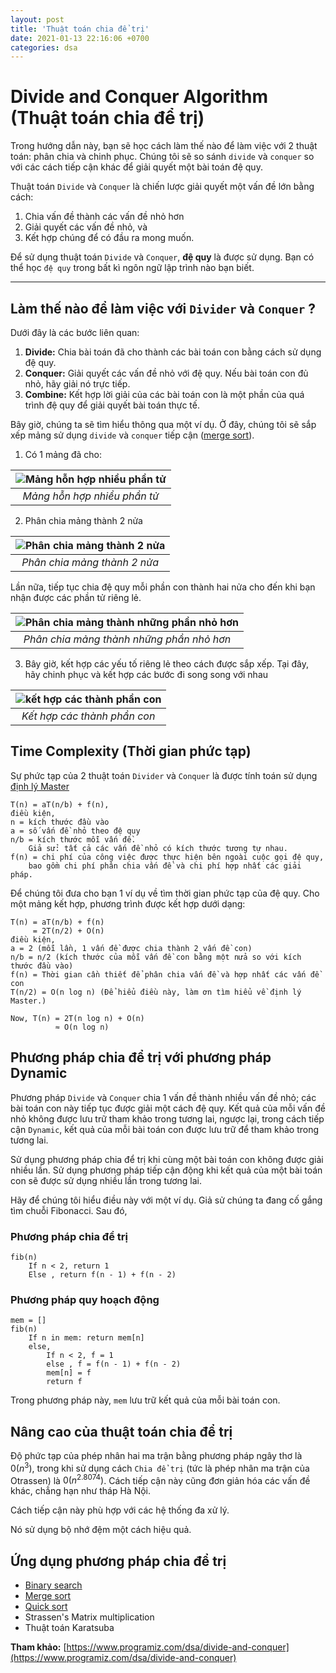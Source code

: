 ```yaml
---
layout: post
title: 'Thuật toán chia để trị'
date: 2021-01-13 22:16:06 +0700
categories: dsa
---
```


# Divide and Conquer Algorithm (Thuật toán chia để trị)
Trong hướng dẫn này, bạn sẽ học cách làm thế nào để làm việc với 2 thuật toán: phân chia và chinh phục. Chúng tôi sẽ so sánh `divide` và `conquer` so với các cách tiếp cận khác để giải quyết một bài toán đệ quy.

Thuật toán `Divide` và `Conquer` là chiến lược giải quyết một vấn đề lớn bằng cách:
1. Chia vấn đề thành các vấn đề nhỏ hơn
2. Giải quyết các vấn đề nhỏ, và
3. Kết hợp chúng để có đầu ra mong muốn.

Để sử dụng thuật toán `Divide` và `Conquer`, **đệ quy** là được sử dụng. Bạn có thể học `đệ quy` trong bất kì ngôn ngữ lập trình nào bạn biết.

---

## Làm thế nào để làm việc với `Divider` và `Conquer` ?
Dưới đây là các bước liên quan:
1. **Divide:** Chia bài toán đã cho thành các bài toán con bằng cách sử dụng đệ quy.
2. **Conquer:** Giải quyết các vấn đề nhỏ với đệ quy. Nếu bài toán con đủ nhỏ, hãy giải nó trực tiếp.
3. **Combine:** Kết hợp lời giải của các bài toán con là một phần của quá trình đệ quy để giải quyết bài toán thực tế.

Bây giờ, chúng ta sẽ tìm hiểu thông qua một ví dụ.
Ở đây, chúng tôi sẽ sắp xếp mảng sử dụng `divide` và `conquer` tiếp cận ([merge sort](https://www.programiz.com/dsa/merge-sort)).

1. Có 1 mảng đã cho:

| ![Mảng hỗn hợp nhiều phần tử](https://cdn.programiz.com/sites/tutorial2program/files/divide-and-conquer-0.png?raw=true) | 
|:--:| 
| *Mảng hỗn hợp nhiều phần tử* |

2. Phân chia mảng thành 2 nửa

| ![Phân chia mảng thành 2 nửa](https://cdn.programiz.com/sites/tutorial2program/files/divide-and-conquer-1.png?raw=true) | 
|:--:| 
| *Phân chia mảng thành 2 nửa* |

Lần nữa, tiếp tục chia đệ quy mỗi phần con thành hai nửa cho đến khi bạn nhận được các phần tử riêng lẻ.

| ![Phân chia mảng thành những phần nhỏ hơn](https://cdn.programiz.com/sites/tutorial2program/files/divide-and-conquer-2.png?raw=true) | 
|:--:| 
| *Phân chia mảng thành những phần nhỏ hơn* |

3. Bây giờ, kết hợp các yếu tố riêng lẻ theo cách được sắp xếp. Tại đây, hãy chinh phục và kết hợp các bước đi song song với nhau

| ![kết hợp các thành phần con](https://cdn.programiz.com/sites/tutorial2program/files/divide-and-conquer-3.png?raw=true) | 
|:--:| 
| *Kết hợp các thành phần con* |

## Time Complexity (Thời gian phức tạp)
Sự phức tạp của 2 thuật toán `Divider` và `Conquer` là được tính toán sử dụng [định lý Master](https://www.programiz.com/dsa/master-theorem)

```
T(n) = aT(n/b) + f(n),
điều kiện,
n = kích thước đầu vào
a = số vấn đề nhỏ theo đệ quy
n/b = kích thước mỗi vấn đề.
    Giả sử: tất cả các vấn đề nhỏ có kích thước tương tự nhau.
f(n) = chi phí của công việc được thực hiện bên ngoài cuộc gọi đệ quy,
    bao gồm chi phí phân chia vấn đề và chi phí hợp nhất các giải pháp.
```

Để chúng tôi đưa cho bạn 1 ví dụ về tìm thời gian phức tạp của đệ quy.
Cho một mảng kết hợp, phương trình được kết hợp dưới dạng:

```
T(n) = aT(n/b) + f(n)
     = 2T(n/2) + O(n)
điều kiện, 
a = 2 (mỗi lần, 1 vấn đề được chia thành 2 vấn đề con)
n/b = n/2 (kích thước của mỗi vấn đề con bằng một nửa so với kích thước đầu vào)
f(n) = Thời gian cần thiết để phân chia vấn đề và hợp nhất các vấn đề con
T(n/2) = O(n log n) (Để hiểu điều này, làm ơn tìm hiểu về định lý Master.)

Now, T(n) = 2T(n log n) + O(n)
          ≈ O(n log n)
```

## Phương pháp chia để trị với phương pháp Dynamic
Phương pháp `Divide` và `Conquer` chia 1 vấn đề thành nhiều vấn đề nhỏ; các bài toán con này tiếp tục được giải một cách đệ quy. Kết quả của mỗi vấn đề nhỏ không được lưu trữ tham khảo trong tương lai, ngược lại, trong cách tiếp cận `Dynamic`, kết quả của mỗi bài toán con được lưu trữ để tham khảo trong tương lai.

Sử dụng phương pháp chia để trị khi cùng một bài toán con không được giải nhiều lần. Sử dụng phương pháp tiếp cận động khi kết quả của một bài toán con sẽ được sử dụng nhiều lần trong tương lai.

Hãy để chúng tôi hiểu điều này với một ví dụ. Giả sử chúng ta đang cố gắng tìm chuỗi Fibonacci. Sau đó,

### Phương pháp chia để trị
```
fib(n)
    If n < 2, return 1
    Else , return f(n - 1) + f(n - 2)
```

### Phương pháp quy hoạch động
```
mem = []
fib(n)
    If n in mem: return mem[n] 
    else,     
        If n < 2, f = 1
        else , f = f(n - 1) + f(n - 2)
        mem[n] = f
        return f
```
Trong phương pháp này, `mem` lưu trữ kết quả của mỗi bài toán con.

## Nâng cao của thuật toán chia để trị
Độ phức tạp của phép nhân hai ma trận bằng phương pháp ngây thơ là $0(n^3)$, trong khi sử dụng cách `Chia để trị` (tức là phép nhân ma trận của Otrassen) là $0(n^{2.8074})$. Cách tiếp cận này cũng đơn giản hóa các vấn đề khác, chẳng hạn như tháp Hà Nội.

Cách tiếp cận này phù hợp với các hệ thống đa xử lý.

Nó sử dụng bộ nhớ đệm một cách hiệu quả.

## Ứng dụng phương pháp chia để trị
- [Binary search](https://www.programiz.com/dsa/binary-search)
- [Merge sort](https://www.programiz.com/dsa/merge-sort)
- [Quick sort](https://www.programiz.com/dsa/quick-sort)
- Strassen's Matrix multiplication
- Thuật toán Karatsuba

**Tham khảo:**
[https://www.programiz.com/dsa/divide-and-conquer](https://www.programiz.com/dsa/divide-and-conquer)